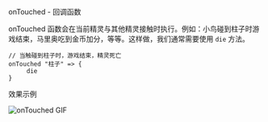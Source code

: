 onTouched - 回调函数

onTouched 函数会在当前精灵与其他精灵接触时执行。例如：小鸟碰到柱子时游戏结束，马里奥吃到金币加分，等等。这样做，我们通常需要使用 `die` 方法。

```gop
// 当触碰到柱子时，游戏结束，精灵死亡
onTouched "柱子" => {
     die
}
```
效果示例

![onTouched GIF]($picPath$)
